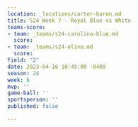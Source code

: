 ```yaml
---
location: _locations/carter-baron.md
title: S24 Week 7 - Royal Blue vs White
teams-score:
- team: _teams/s24-carolina-blue.md
  score: 
- team: _teams/s24-olive.md
  score: 
field: "2"
date: 2023-04-16 10:45:00 -0400
season: 24
week: 6
mvp: ''
game-ball: ''
sportsperson: ''
published: false

---
```

